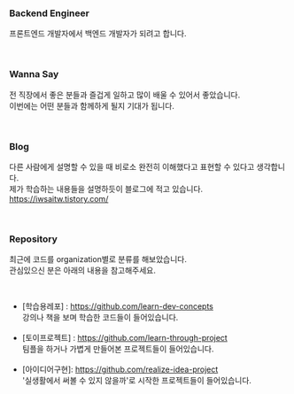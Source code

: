 ### Backend Engineer

프론트엔드 개발자에서 백엔드 개발자가 되려고 합니다. <br />

<br />

### Wanna Say
전 직장에서 좋은 분들과 즐겁게 일하고 많이 배울 수 있어서 좋았습니다. <br />
이번에는 어떤 분들과 함께하게 될지 기대가 됩니다.

<br />

### Blog
다른 사람에게 설명할 수 있을 때 비로소 완전히 이해했다고 표현할 수 있다고 생각합니다.  <br />
제가 학습하는 내용들을 설명하듯이 블로그에 적고 있습니다. <br />
https://iwsaitw.tistory.com/

<br />

### Repository
최근에 코드를 organization별로 분류를 해보았습니다. <br />
관심있으신 분은 아래의 내용을 참고해주세요.

<br />

- [학습용레포] : https://github.com/learn-dev-concepts <br />
  강의나 책을 보며 학습한 코드들이 들어있습니다. <br />
  <br />
- [토이프로젝트] : https://github.com/learn-through-project <br />
  팀플을 하거나 가볍게 만들어본 프로젝트들이 들어있습니다. <br />
  <br />
- [아이디어구현]: https://github.com/realize-idea-project <br />
  '실생활에서 써볼 수 있지 않을까'로 시작한 프로젝트들이 들어있습니다. <br />


<br />

